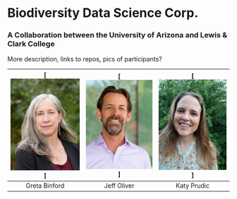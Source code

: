 # Biodiversity Data Science Corp.
### A Collaboration between the University of Arizona and Lewis & Clark College

More description, links to repos, pics of participants?



| [![Greta Binford](greta_binford.jpg)]  | [![Jeff Oliver](images/jeff_oliver.jpg)] | [![Katy Prudic](images/Prudic_Katy.jpg)] |
|:---:|:---:|:---:|
| Greta Binford | Jeff Oliver | Katy Prudic |
